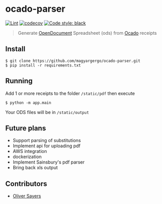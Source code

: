 # ocado-parser

[![Lint](https://github.com/magyargergo/ocado-parser/actions/workflows/black.yml/badge.svg)](https://github.com/magyargergo/ocado-parser/actions/workflows/black.yml) [![codecov](https://codecov.io/gh/magyargergo/ocado-parser/branch/main/graph/badge.svg?token=XV1VCFJBFB)](https://codecov.io/gh/magyargergo/ocado-parser) [![Code style: black](https://img.shields.io/badge/code%20style-black-000000.svg)](https://github.com/psf/black)

> Generate [OpenDocument](https://www.libreoffice.org/discover/what-is-opendocument/) Spreadsheet (ods) from [Ocado](https://www.ocado.com/) receipts


## Install

```
$ git clone https://github.com/magyargergo/ocado-parser.git
$ pip install -r requirements.txt
```

## Running

Add 1 or more receipts to the folder `/static/pdf` then execute

```
$ python -m app.main
```

Your ODS files will be in `/static/output`

## Future plans

* Support parsing of substitutions
* Implement api for uploading pdf
* AWS integration
* dockerization
* Implement Sainsbury's pdf parser
* Bring back xls output

## Contributors 

* [Oliver Sayers](https://github.com/SavageCore)
